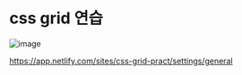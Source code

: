 # css grid 연습
![image](https://user-images.githubusercontent.com/52102550/236622599-a278f78b-7326-44e0-8716-488cbbd49d3d.png)

https://app.netlify.com/sites/css-grid-pract/settings/general

